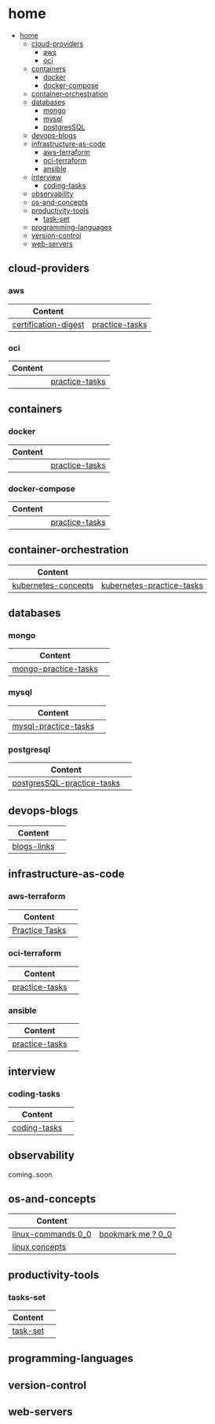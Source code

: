 # home

- [home](#home)
  - [cloud-providers](#cloud-providers)
    - [aws](#aws)
    - [oci](#oci)
  - [containers](#containers)
    - [docker](#docker)
    - [docker-compose](#docker-compose)
  - [container-orchestration](#container-orchestration)
  - [databases](#databases)
    - [mongo](#mongo)
    - [mysql](#mysql)
    - [postgresSQL](#postgresql)
  - [devops-blogs](#devops-blogs)
  - [infrastructure-as-code](#infrastructure-as-code)
    - [aws-terraform](#aws-terraform)
    - [oci-terraform](#oci-terraform)
    - [ansible](#ansible)
  - [interview](#interview)
    - [coding-tasks](#coding-tasks)
  - [observability](#observability)
  - [os-and-concepts](#os-and-concepts)
  - [productivity-tools](#productivity-tools)
    - [task-set](#tasks-set)
  - [programming-languages](#programming-languages)
  - [version-control](#version-control)
  - [web-servers](#web-servers)



## cloud-providers
### aws

  
| Content        |            | 
| ------------- |:-------------:| 
| [certification-digest](home/cloud-providers/aws/certifications-digest)    | [practice-tasks](home/cloud-providers/aws/practice-tasks) | 

### oci
| Content        |            | 
| ------------- |:-------------:| 
| | [practice-tasks](home/cloud-providers/oci/practice-tasks) |



## containers

### docker

| Content        |                                                 | 
| ------------- |:-----------------------------------------------:| 
| |    [practice-tasks](home/containers/docker)     |


### docker-compose

| Content        |                                                  | 
| ------------- |:------------------------------------------------:| 
| | [practice-tasks](home/containers/docker-compose) |





## container-orchestration

| Content                 |                    | 
|--------------------------|:------------------:| 
| [kubernetes-concepts](home/container-orchestration/kubernetes/concepts) | [kubernetes-practice-tasks](home/container-orchestration/kubernetes) | 


## databases

### mongo
| Content                                       |                    | 
|-----------------------------------------------|:------------------:| 
| [mongo-practice-tasks](/home/databases/mongo) |  | 

### mysql
| Content                                       |                    | 
|-----------------------------------------------|:------------------:| 
| [mysql-practice-tasks](/home/databases/mysql) |  | 

### postgresql
| Content                                       |                    | 
|-----------------------------------------------|:------------------:| 
| [postgresSQL-practice-tasks](/home/databases/postgreSQL) |  | 

## devops-blogs

| Content                           |                    | 
|-----------------------------------|:------------------:| 
| [blogs-links](/home/devops-blogs) |  | 


## infrastructure-as-code

### aws-terraform

  
| Content                                                     |            | 
|-------------------------------------------------------------|:-------------:| 
| [Practice Tasks](home/infrastructure-as-code/terraform/aws) |  | 

### oci-terraform
| Content        |            | 
| ------------- |:-------------:| 
| [practice-tasks](home/infrastructure-as-code/terraform/oci) |  |

### ansible

| Content        |            | 
| ------------- |:-------------:| 
| [practice-tasks](home/infrastructure-as-code/ansible-kitchen/README.md) |  |

## interview

### coding-tasks
| Content        |            | 
| ------------- |:-------------:| 
| [coding-tasks](home/interview/coding-tasks) |  |



## observability

coming..soon


## os-and-concepts

| Content                                                             |            | 
|---------------------------------------------------------------------|:-------------:| 
| [linux-commands 0_0](home/os-and-concepts/linux-commands/README.md) | [bookmark me ? 0_0 ](home/os-and-concepts/linux-commands/bookmark-me/bookmark-me.md) | 
| [linux concepts](home/os-and-concepts/linux-essentials/linux-essentials.md)            |  | 


## productivity-tools

### tasks-set
| Content                             |            | 
|-------------------------------------|:-------------:| 
| [task-set](home/productivity-tools) |  |


## programming-languages

## version-control

## web-servers

